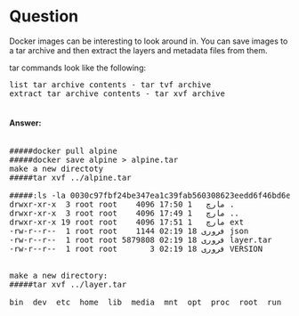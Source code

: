 #  Question
Docker images can be interesting to look around in. You can save images to a tar archive and then extract the layers and metadata files from them.

tar commands look like the following:

<pre>
list tar archive contents - tar tvf archive
extract tar archive contents - tar xvf archive	
	</pre>

####  Answer:
<pre>

#####docker pull alpine
#####docker save alpine > alpine.tar
make a new directoty
#####tar xvf ../alpine.tar

#####:ls -la 0030c97fbf24be347ea1c39fab560308623eedd6f46bd6ee17b85c271c7e3732/
drwxr-xr-x  3 root root    4096 مارچ   1 17:50 .
drwxr-xr-x  3 root root    4096 مارچ   1 17:49 ..
drwxr-xr-x 19 root root    4096 مارچ   1 17:51 ext
-rw-r--r--  1 root root    1144 فروری 18 02:19 json
-rw-r--r--  1 root root 5879808 فروری 18 02:19 layer.tar
-rw-r--r--  1 root root       3 فروری 18 02:19 VERSION


make a new directory:
#####tar xvf ../layer.tar

bin  dev  etc  home  lib  media  mnt  opt  proc  root  run  sbin  srv  sys  tmp  usr  var

</pre>
